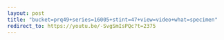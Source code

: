 ```yaml
---
layout: post
title: "bucket=prq49+series=16005+stint=47+view=video+what=specimen"
redirect_to: https://youtu.be/-SvgSmIsPQc?t=2375
---
```

